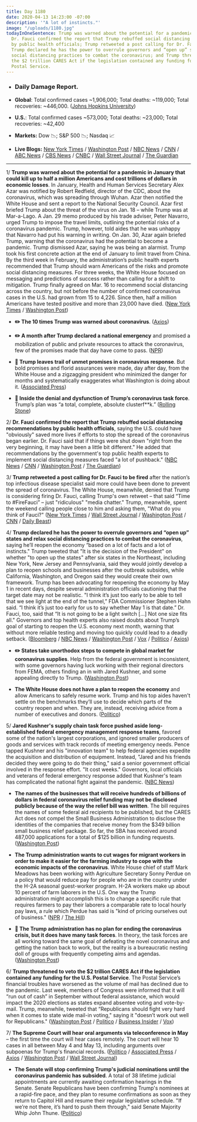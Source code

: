 ```yaml
---
title: Day 1180
date: 2020-04-13 14:23:00 -07:00
description: '"A lot of instincts."'
image: "/uploads/1180.jpg"
todayInOneSentence: Trump was warned about the potential for a pandemic in January;
  Dr. Fauci confirmed the report that Trump rebuffed social distancing recommendations
  by public health officials; Trump retweeted a post calling for Dr. Fauci to be fired;
  Trump declared he has the power to overrule governors and “open up” states and relax
  social distancing practices to combat the coronavirus; and Trump threatened to veto
  the $2 trillion CARES Act if the legislation contained any funding for the U.S.
  Postal Service.
---
```


* ### Daily Damage Report.

* **Global**: Total confirmed cases \~1,906,000; Total deaths: \~119,000; Total recoveries: \~446,000. ([Johns Hopkins University](https://coronavirus.jhu.edu/map.html))

* **U.S.**: Total confirmed cases \~573,000; Total deaths: \~23,000; Total recoveries: \~42,400

* **Markets:** Dow 📉; S&P 500 📉; Nasdaq 📈

* **Live Blogs:** [New York Times](https://www.nytimes.com/2020/04/13/us/coronavirus-updates.html?action=click&module=Spotlight&pgtype=Homepage) / [Washington Post](https://www.washingtonpost.com/world/2020/04/13/coronavirus-latest-news/?hpid=hp_hp-banner-main_virus-ticker-1240am%3Aprime-time%2Fpromo&itid=hp_hp-banner-main_virus-ticker-1240am%3Aprime-time%2Fpromo) / [NBC News](https://www.nbcnews.com/health/health-news/live-blog/2020-04-13-coronavirus-news-n1182376) / [CNN](https://www.cnn.com/world/live-news/coronavirus-pandemic-04-13-20/index.html) / [ABC News](https://abcnews.go.com/US/coronavirus-live-updates-trump-retweets-call-fire-fauci/story?id=70114771&cid=clicksource_4380645_2_heads_hero_live_hero_hed) / [CBS News](https://www.cbsnews.com/live-updates/coronavirus-pandemic-covid-19-latest-news-2020-04-13/) / [CNBC](https://www.cnbc.com/2020/04/13/coronavirus-latest-updates.html) / [Wall Street Journal](https://www.wsj.com/livecoverage/coronavirus-2020-04-13?mod=theme_coronavirus-ribbon) / [The Guardian](https://www.theguardian.com/world/live/2020/apr/13/coronavirus-us-live-donald-trump-anthony-fauci-new-york-times-report-social-distancing-deaths-latest-news-updates)

---

1/ **Trump was warned about the potential for a pandemic in January that could kill up to half a million Americans and cost trillions of dollars in economic losses**. In January, Health and Human Services Secretary Alex Azar was notified by Robert Redfield, director of the CDC, about the coronavirus, which was  spreading through Wuhan. Azar then notified the White House and sent a report to the National Security Council. Azar first briefed Trump about the threat of the virus on Jan. 18 – while Trump was at Mar-a-Lago. A Jan. 29 memo produced by his trade adviser, Peter Navarro, urged Trump to impose the travel limits, outlining the potential risks of a coronavirus pandemic. Trump, however, told aides that he was unhappy that Navarro had put his warning in writing. On Jan. 30, Azar again briefed Trump, warning that the coronavirus had the potential to become a pandemic. Trump dismissed Azar, saying he was being an alarmist. Trump took his first concrete action at the end of January to limit travel from China. By the third week in February, the administration’s public health experts recommended that Trump should warn Americans of the risks and promote social distancing measures. For three weeks, the White House focused on messaging and predictions of success rather than calling for a shift to mitigation. Trump finally agreed on Mar. 16 to recommend social distancing across the country, but not before the number of confirmed coronavirus cases in the U.S. had grown from 15 to 4,226. Since then, half a million Americans have tested positive and more than 23,000 have died. ([New York Times](https://www.nytimes.com/2020/04/11/us/politics/coronavirus-trump-response.html) / [Washington Post](https://www.washingtonpost.com/national-security/2020/04/04/coronavirus-government-dysfunction/?arc404=true))

* **✏️ The 10 times Trump was warned about coronavirus**. ([Axios](https://www.axios.com/trump-coronavirus-warnings-46ea8006-2e19-4810-82c1-0f10f4f9aa97.html))

* **✏️ A month after Trump declared a national emergency** and promised a mobilization of public and private resources to attack the coronavirus, few of the promises made that day have come to pass. ([NPR](https://www.npr.org/2020/04/13/832797592/a-month-after-emergency-declaration-trumps-promises-largely-unfulfilled))

* **👑 Trump leaves trail of unmet promises in coronavirus response**. But bold promises and florid assurances were made, day after day, from the White House and a zigzagging president who minimized the danger for months and systematically exaggerates what Washington is doing about it. ([Associated Press](https://apnews.com/1b92ce21f8ddf7eefb634b92fee38fed))

* **👑 Inside the denial and dysfunction of Trump’s coronavirus task force**. Trump’s plan was “a total, complete, absolute clusterf\*\*k.” ([Rolling Stone](https://www.rollingstone.com/politics/politics-features/trump-coronavirus-covid-white-house-testing-kushner-cdc-dysfunction-red-dawn-982308/))

2/ **Dr. Fauci confirmed the report that Trump rebuffed social distancing recommendations by public health officials**, saying the U.S. could have "obviously" saved more lives if efforts to stop the spread of the coronavirus began earlier. Dr. Fauci said that if things were shut down "right from the very beginning, it may have been a little bit different." He added that recommendations by the government's top public health experts to implement social distancing measures faced "a lot of pushback." ([NBC News](https://www.nbcnews.com/politics/donald-trump/fauci-earlier-social-distancing-measures-obviously-would-have-saved-more-n1182186) / [CNN](https://www.cnn.com/2020/04/13/politics/donald-trump-anthony-fauci-tweet/index.html) / [Washington Post](https://www.washingtonpost.com/opinions/2020/04/13/fauci-admits-delay-cost-lives-trumpers-should-too/) / [The Guardian](https://www.theguardian.com/world/2020/apr/12/fauci-trump-rebuffed-social-distancing-advice-coronavirus))

3/ **Trump retweeted a post calling for Dr. Fauci to be fired** after the nation’s top infectious disease specialist said more could have been done to prevent the spread of coronavirus. The White House, meanwhile, denied that Trump is considering firing Dr. Fauci, calling Trump's own retweet – that said “Time to #FireFauci” – just "ridiculous" "media chatter." Trump, meanwhile, spent the weekend calling people close to him and asking them, "What do you think of Fauci?" ([New York Times](https://www.nytimes.com/2020/04/12/us/politics/trump-fauci-coronavirus.html) / [Wall Street Journal](https://www.wsj.com/articles/trump-retweets-call-for-dr-fauci-to-be-fired-over-coronavirus-comments-11586760531) / [Washington Post](https://www.washingtonpost.com/nation/2020/04/13/trump-fire-fauci-coronavirus/) / [CNN](https://www.cnn.com/2020/04/13/politics/donald-trump-anthony-fauci-tweet/) / [Daily Beast](https://www.thedailybeast.com/trump-spends-easter-asking-confidants-what-do-you-think-of-fauci))

4/ **Trump declared he has the power to overrule governors and “open up” states and relax social distancing practices to combat the coronavirus**, saying he’ll reopen the economy “based on a lot of facts and a lot of instincts." Trump tweeted that "It is the decision of the President" on whether "to open up the states" after six states in the Northeast, including New York, New Jersey and Pennsylvania, said they would jointly develop a plan to reopen schools and businesses after the outbreak subsides, while California, Washington, and Oregon said they would create their own framework. Trump has been advocating for reopening the economy by May 1 in recent days, despite several administration officials cautioning that the target date may not be realistic. "I think it’s just too early to be able to tell that we see light at the end of the tunnel,” FDA Commissioner Stephen Hahn said. “I think it’s just too early for us to say whether May 1 is that date.” Dr. Fauci, too, said that “It is not going to be a light switch \[...\] Not one size fits all." Governors and top health experts also raised doubts about Trump’s goal of starting to reopen the U.S. economy next month, warning that without more reliable testing and moving too quickly could lead to a deadly setback. ([Bloomberg](https://www.bloomberg.com/news/articles/2020-04-13/trump-declares-he-has-power-to-open-up-states-not-governors?sref=MIBMEEoj) / [NBC News](https://www.nbcnews.com/politics/donald-trump/trump-eager-restart-economy-may-he-weighs-toughest-decision-his-n1182351) / [Washington Post](https://www.washingtonpost.com/politics/reopening-us-economy-by-may-1-may-be-unrealistic-say-experts-including-some-within-trump-administration/2020/04/12/15c922e4-7cde-11ea-9040-68981f488eed_story.html) / [Vox](https://www.vox.com/2020/4/12/21218336/coronavirus-trump-economy-reopen-social-distancing-end-soon) / [Politico](https://www.politico.com/news/2020/04/12/phil-murphy-reopen-coronavirus-180974) / [Axios](https://www.axios.com/trump-coronavirus-reopening-governors-states-3ce510ff-cd94-4b4a-89b8-58d8bca5d69f.html))

* **✏️ States take unorthodox steps to compete in global market for coronavirus supplies**. Help from the federal government is inconsistent, with some governors having luck working with their regional directors from FEMA, others finding an in with Jared Kushner, and some appealing directly to Trump. ([Washington Post](https://www.washingtonpost.com/politics/as-feds-play-backup-states-take-unorthodox-steps-to-compete-in-cutthroat-global-market-for-coronavirus-supplies/2020/04/11/609b5d84-7a70-11ea-a130-df573469f094_story.html))

* **The White House does not have a plan to reopen the economy** and allow Americans to safely resume work. Trump and his top aides haven't settle on the benchmarks they’ll use to decide which parts of the country reopen and when. They are, instead, receiving advice from a number of executives and donors. ([Politico](https://www.politico.com/news/2020/04/12/white-house-restart-economy-doesnt-have-solid-plan-182373))

5/ **Jared Kushner's supply chain task force pushed aside long-established federal emergency management response teams**, favored some of the nation's largest corporations, and ignored smaller producers of goods and services with track records of meeting emergency needs. Pence tapped Kushner and his "innovation team" to help federal agencies expedite the acquisition and distribution of equipment. Instead, "Jared and his friends decided they were going to do their thing," said a senior government official involved in the response effort. "It cost weeks." Governors, local officials and veterans of federal emergency response added that Kushner's team has complicated the national fight against the pandemic. ([NBC News](https://www.nbcnews.com/politics/white-house/trump-s-coronavirus-task-force-amassed-power-it-boosted-industry-n1180786))

* **The names of the businesses that will receive hundreds of billions of dollars in federal coronavirus relief funding may not be disclosed publicly because of the way the relief bill was written**. The bill requires the names of some federal aid recipients to be published, but the CARES Act does not compel the Small Business Administration to disclose the identities of the companies that receive money from the $349 billion small business relief package. So far, the SBA has received around 487,000 applications for a total of $125 billion in funding requests. ([Washington Post](https://www.washingtonpost.com/business/2020/04/13/whos-getting-these-hundreds-billions-government-aid-now-public-may-be-dark/))

* **The Trump administration wants to cut wages for migrant workers in order to make it easier for the farming industry to cope with the economic impacts of the coronavirus**. White House chief of staff Mark Meadows has been working with Agriculture Secretary Sonny Perdue on a policy that would reduce pay for people who are in the country under the H-2A seasonal guest-worker program. H-2A workers make up about 10 percent of farm laborers in the U.S. One way the Trump administration might accomplish this is to change a specific rule that requires farmers to pay their laborers a comparable rate to local hourly pay laws, a rule which Perdue has said is "kind of pricing ourselves out of business." ([NPR](https://www.npr.org/2020/04/13/833010445/to-help-farmers-white-house-wants-to-lower-migrant-wages) / [The Hill](https://thehill.com/policy/healthcare/492320-trump-admin-looks-to-cut-farmworker-pay-to-help-industry-during-pandemic))

* **👑 The Trump administration has no plan for ending the coronavirus crisis, but it does have many task forces**. In theory, the task forces are all working toward the same goal of defeating the novel coronavirus and getting the nation back to work, but the reality is a bureaucratic nesting doll of groups with frequently competing aims and agendas. ([Washington Post](https://www.washingtonpost.com/politics/trump-task-forces-coronavirus-pandemic/2020/04/11/5cc5a30c-7a77-11ea-a130-df573469f094_story.html))

6/ **Trump threatened to veto the $2 trillion CARES Act if the legislation contained any funding for the U.S. Postal Service**. The Postal Service’s financial troubles have worsened as the volume of mail has declined due to the pandemic. Last week, members of Congress were informed that it will “run out of cash” in September without federal assistance, which would impact the 2020 elections as states expand absentee voting and vote-by-mail. Trump, meanwhile, tweeted that “Republicans should fight very hard when it comes to state wide mail-in voting," saying it "doesn’t work out well for Republicans." ([Washington Post](https://www.washingtonpost.com/business/2020/04/11/post-office-bailout-trump/) / [Politico](https://www.politico.com/news/2020/04/13/democrats-fear-november-wisconsin-voting-spectacle-179585) / [Business Insider](https://www.businessinsider.com/postal-service-funding-crisis-could-harm-voting-by-mail-coronavirus-2020-4) / [Vox](https://www.vox.com/2020/4/12/21218151/usps-bailout-privatization-amazon-trump))

7/ **The Supreme Court will hear oral arguments via teleconference in May** – the first time the court will hear cases remotely. The court will hear 10 cases in all between May 4 and May 13, including arguments over subpoenas for Trump's financial records. ([Politico](https://www.politico.com/news/2020/04/13/coronavirus-supreme-court-183223) / [Associated Press](https://apnews.com/84443fdc79ae2d9fd5a1601e40d50014) / [Axios](https://www.axios.com/supreme-court-telephone-cases-trump-financial-records-7b9732fa-edfe-45ff-a3cb-25132ceb4078.html) / [Washington Post](https://www.washingtonpost.com/politics/courts_law/supreme-court-for-first-time-to-hold-arguments-via-teleconference-next-month/2020/04/13/f7e325d0-7d8d-11ea-a3ee-13e1ae0a3571_story.html) / [Wall Street Journal](https://www.wsj.com/articles/supreme-court-to-break-tradition-hold-oral-arguments-by-teleconference-11586789676))

* **The Senate will stop confirming Trump's judicial nominations until the coronavirus pandemic has subsided**. A total of 38 lifetime judicial appointments are currently awaiting confirmation hearings in the Senate. Senate Republicans have been confirming Trump's nominees at a rapid-fire pace, and they plan to resume confirmations as soon as they return to Capitol Hill and resume their regular legislative schedule. "If we’re not there, it’s hard to push them through," said Senate Majority Whip John Thune. ([Politico](https://www.politico.com/news/2020/04/13/senate-trump-judges-coronavirus-175188))
